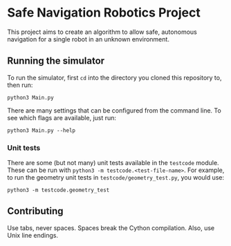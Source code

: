 # Safe Navigation Robotics Project

This project aims to create an algorithm to allow safe, autonomous
navigation for a single robot in an unknown environment.

## Running the simulator

To run the simulator, first `cd` into the directory you cloned this
repository to, then run:

```
python3 Main.py
```

There are many settings that can be configured from the command line. To
see which flags are available, just run:

```
python3 Main.py --help
```

### Unit tests

There are some (but not many) unit tests available in the `testcode` module. These can be run with `python3 -m testcode.<test-file-name>`. For example, to run the geometry unit tests in `testcode/geometry_test.py`, you would use:
```
python3 -m testcode.geometry_test
```

## Contributing

Use tabs, never spaces. Spaces break the Cython compilation. Also, use Unix line endings.

